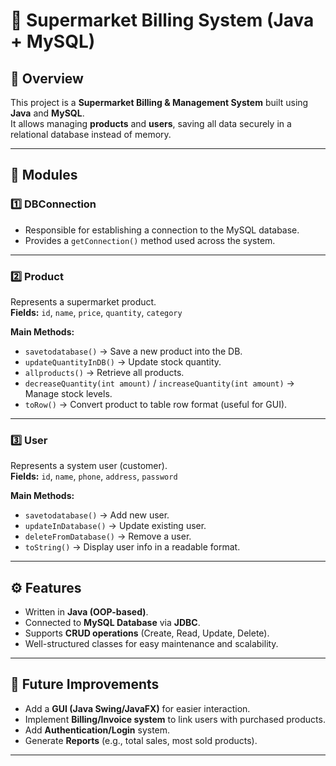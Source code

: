# 🛒 Supermarket Billing System (Java + MySQL)

## 🎯 Overview
This project is a **Supermarket Billing & Management System** built using **Java** and **MySQL**.  
It allows managing **products** and **users**, saving all data securely in a relational database instead of memory.

---

## 🧩 Modules

### 1️⃣ DBConnection
- Responsible for establishing a connection to the MySQL database.
- Provides a `getConnection()` method used across the system.

---

### 2️⃣ Product
Represents a supermarket product.  
**Fields:** `id`, `name`, `price`, `quantity`, `category`  

**Main Methods:**
- `savetodatabase()` → Save a new product into the DB.
- `updateQuantityInDB()` → Update stock quantity.
- `allproducts()` → Retrieve all products.
- `decreaseQuantity(int amount)` / `increaseQuantity(int amount)` → Manage stock levels.
- `toRow()` → Convert product to table row format (useful for GUI).

---

### 3️⃣ User
Represents a system user (customer).  
**Fields:** `id`, `name`, `phone`, `address`, `password`  

**Main Methods:**
- `savetodatabase()` → Add new user.
- `updateInDatabase()` → Update existing user.
- `deleteFromDatabase()` → Remove a user.
- `toString()` → Display user info in a readable format.

---

## ⚙️ Features
- Written in **Java (OOP-based)**.
- Connected to **MySQL Database** via **JDBC**.
- Supports **CRUD operations** (Create, Read, Update, Delete).
- Well-structured classes for easy maintenance and scalability.

---

## 🚀 Future Improvements
- Add a **GUI (Java Swing/JavaFX)** for easier interaction.
- Implement **Billing/Invoice system** to link users with purchased products.
- Add **Authentication/Login** system.
- Generate **Reports** (e.g., total sales, most sold products).

---

